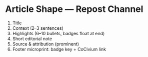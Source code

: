 
# Article Shape — Repost Channel
1) Title
2) Context (2–3 sentences)
3) Highlights (6–10 bullets, badges float at end)
4) Short editorial note
5) Source & attribution (prominent)
6) Footer microprint: badge key + CoCivium link
